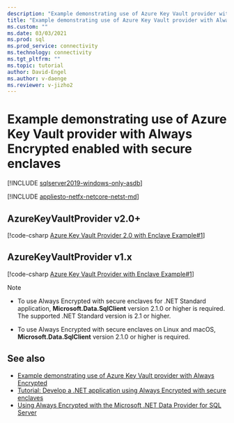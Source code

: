 ```yaml
---
description: "Example demonstrating use of Azure Key Vault provider with Always Encrypted enabled with secure enclaves"
title: "Example demonstrating use of Azure Key Vault provider with Always Encrypted enabled with secure enclaves | Microsoft Docs"
ms.custom: ""
ms.date: 03/03/2021
ms.prod: sql
ms.prod_service: connectivity
ms.technology: connectivity
ms.tgt_pltfrm: ""
ms.topic: tutorial
author: David-Engel
ms.author: v-daenge
ms.reviewer: v-jizho2
---
```


# Example demonstrating use of Azure Key Vault provider with Always Encrypted enabled with secure enclaves

[!INCLUDE [sqlserver2019-windows-only-asdb](../../../includes/applies-to-version/sqlserver2019-windows-only-asdb.md)]

[!INCLUDE [appliesto-netfx-netcore-netst-md](../../../includes/appliesto-netfx-netcore-netst-md.md)]

## AzureKeyVaultProvider v2.0+

[!code-csharp [Azure Key Vault Provider 2.0 with Enclave Example#1](~/../sqlclient/doc/samples/AzureKeyVaultProviderWithEnclaveProviderExample_2_0.cs#1)]

## AzureKeyVaultProvider v1.x

[!code-csharp [Azure Key Vault Provider with Enclave Example#1](~/../sqlclient/doc/samples/AzureKeyVaultProviderWithEnclaveProviderExample.cs#1)]

> [!NOTE]
>
> - To use Always Encrypted with secure enclaves for .NET Standard application, **Microsoft.Data.SqlClient** version 2.1.0 or higher is required. The supported .NET Standard version is 2.1 or higher.
>
> - To use Always Encrypted with secure enclaves on Linux and macOS, **Microsoft.Data.SqlClient** version 2.1.0 or higher is required.

## See also

- [Example demonstrating use of Azure Key Vault provider with Always Encrypted](azure-key-vault-example.md)
- [Tutorial: Develop a .NET application using Always Encrypted with secure enclaves](tutorial-always-encrypted-enclaves-develop-net-apps.md)
- [Using Always Encrypted with the Microsoft .NET Data Provider for SQL Server](sqlclient-support-always-encrypted.md)
